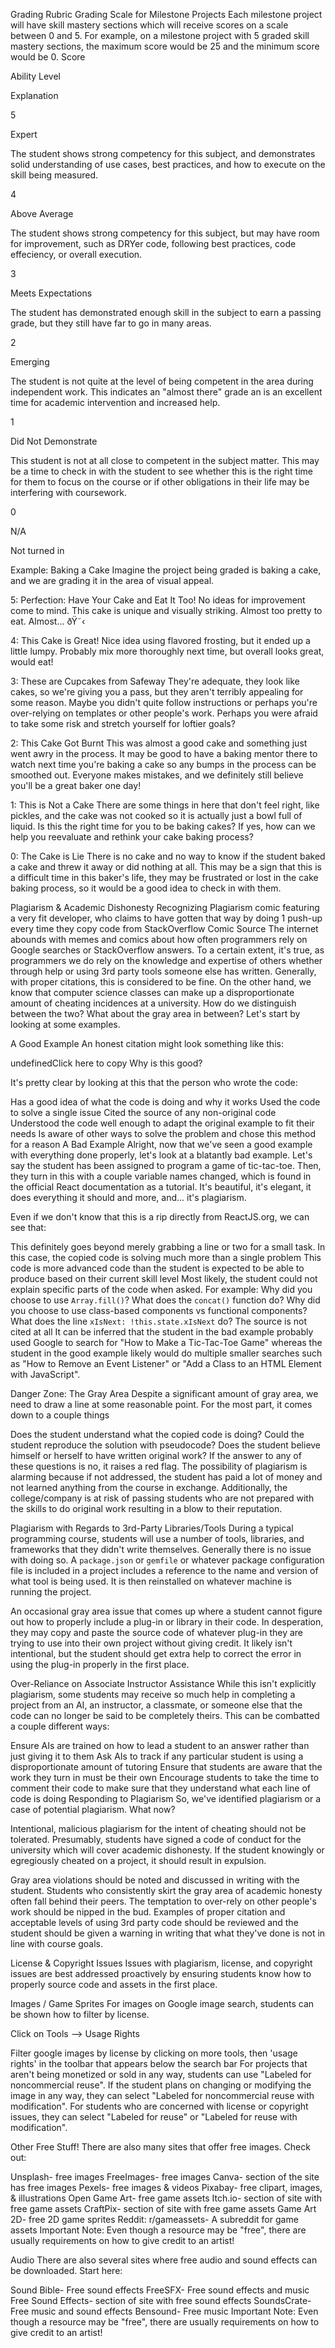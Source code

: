 Grading Rubric
Grading Scale for Milestone Projects
Each milestone project will have skill mastery sections which will receive scores on a scale between 0 and 5. For example, on a milestone project with 5 graded skill mastery sections, the maximum score would be 25 and the minimum score would be 0.
Score

Ability Level

Explanation

5

Expert

The student shows strong competency for this subject, and demonstrates solid understanding of use cases, best practices, and how to execute on the skill being measured.

4

Above Average

The student shows strong competency for this subject, but may have room for improvement, such as DRYer code, following best practices, code effeciency, or overall execution.

3

Meets Expectations

The student has demonstrated enough skill in the subject to earn a passing grade, but they still have far to go in many areas.

2

Emerging

The student is not quite at the level of being competent in the area during independent work. This indicates an "almost there" grade an is an excellent time for academic intervention and increased help.

1

Did Not Demonstrate

This student is not at all close to competent in the subject matter. This may be a time to check in with the student to see whether this is the right time for them to focus on the course or if other obligations in their life may be interfering with coursework.

0

N/A

Not turned in

Example: Baking a Cake
Imagine the project being graded is baking a cake, and we are grading it in the area of visual appeal.

5: Perfection: Have Your Cake and Eat It Too!
No ideas for improvement come to mind. This cake is unique and visually striking. Almost too pretty to eat. Almost... ðŸ˜‹

4: This Cake is Great!
Nice idea using flavored frosting, but it ended up a little lumpy. Probably mix more thoroughly next time, but overall looks great, would eat!

3: These are Cupcakes from Safeway
They're adequate, they look like cakes, so we're giving you a pass, but they aren't terribly appealing for some reason. Maybe you didn't quite follow instructions or perhaps you're over-relying on templates or other people's work. Perhaps you were afraid to take some risk and stretch yourself for loftier goals?

2: This Cake Got Burnt
This was almost a good cake and something just went awry in the process. It may be good to have a baking mentor there to watch next time you're baking a cake so any bumps in the process can be smoothed out. Everyone makes mistakes, and we definitely still believe you'll be a great baker one day!

1: This is Not a Cake
There are some things in here that don't feel right, like pickles, and the cake was not cooked so it is actually just a bowl full of liquid. Is this the right time for you to be baking cakes? If yes, how can we help you reevaluate and rethink your cake baking process?

0: The Cake is Lie
There is no cake and no way to know if the student baked a cake and threw it away or did nothing at all. This may be a sign that this is a difficult time in this baker's life, they may be frustrated or lost in the cake baking process, so it would be a good idea to check in with them.

Plagiarism & Academic Dishonesty
Recognizing Plagiarism
comic featuring a very fit developer, who claims to have gotten that way by doing 1 push-up every time they copy code from StackOverflow
Comic Source
The internet abounds with memes and comics about how often programmers rely on Google searches or StackOverflow answers. To a certain extent, it's true, as programmers we do rely on the knowledge and expertise of others whether through help or using 3rd party tools someone else has written. Generally, with proper citations, this is considered to be fine. On the other hand, we know that computer science classes can make up a disproportionate amount of cheating incidences at a university. How do we distinguish between the two? What about the gray area in between? Let's start by looking at some examples.

A Good Example
An honest citation might look something like this:

undefinedClick here to copy
Why is this good?

It's pretty clear by looking at this that the person who wrote the code:

Has a good idea of what the code is doing and why it works
Used the code to solve a single issue
Cited the source of any non-original code
Understood the code well enough to adapt the original example to fit their needs
Is aware of other ways to solve the problem and chose this method for a reason
A Bad Example
Alright, now that we've seen a good example with everything done properly, let's look at a blatantly bad example. Let's say the student has been assigned to program a game of tic-tac-toe. Then, they turn in this with a couple variable names changed, which is found in the official React documentation as a tutorial. It's beautiful, it's elegant, it does everything it should and more, and... it's plagiarism.

Even if we don't know that this is a rip directly from ReactJS.org, we can see that:

This definitely goes beyond merely grabbing a line or two for a small task. In this case, the copied code is solving much more than a single problem
This code is more advanced code than the student is expected to be able to produce based on their current skill level
Most likely, the student could not explain specific parts of the code when asked. For example:
Why did you choose to use `Array.fill()`?
What does the `concat()` function do?
Why did you choose to use class-based components vs functional components?
What does the line `xIsNext: !this.state.xIsNext` do?
The source is not cited at all
It can be inferred that the student in the bad example probably used Google to search for "How to Make a Tic-Tac-Toe Game" whereas the student in the good example likely would do multiple smaller searches such as "How to Remove an Event Listener" or "Add a Class to an HTML Element with JavaScript".

Danger Zone: The Gray Area
Despite a significant amount of gray area, we need to draw a line at some reasonable point. For the most part, it comes down to a couple things

Does the student understand what the copied code is doing?
Could the student reproduce the solution with pseudocode?
Does the student believe himself or herself to have written original work?
If the answer to any of these questions is no, it raises a red flag. The possibility of plagiarism is alarming because if not addressed, the student has paid a lot of money and not learned anything from the course in exchange. Additionally, the college/company is at risk of passing students who are not prepared with the skills to do original work resulting in a blow to their reputation.

Plagiarism with Regards to 3rd-Party Libraries/Tools
During a typical programming course, students will use a number of tools, libraries, and frameworks that they didn't write themselves. Generally there is no issue with doing so. A `package.json` or `gemfile` or whatever package configuration file is included in a project includes a reference to the name and version of what tool is being used. It is then reinstalled on whatever machine is running the project.

An occasional gray area issue that comes up where a student cannot figure out how to properly include a plug-in or library in their code. In desperation, they may copy and paste the source code of whatever plug-in they are trying to use into their own project without giving credit. It likely isn't intentional, but the student should get extra help to correct the error in using the plug-in properly in the first place.

Over-Reliance on Associate Instructor Assistance
While this isn't explicitly plagiarism, some students may receive so much help in completing a project from an AI, an instructor, a classmate, or someone else that the code can no longer be said to be completely theirs. This can be combatted a couple different ways:

Ensure AIs are trained on how to lead a student to an answer rather than just giving it to them
Ask AIs to track if any particular student is using a disproportionate amount of tutoring
Ensure that students are aware that the work they turn in must be their own
Encourage students to take the time to comment their code to make sure that they understand what each line of code is doing
Responding to Plagiarism
So, we've identified plagiarism or a case of potential plagiarism. What now?

Intentional, malicious plagiarism for the intent of cheating should not be tolerated. Presumably, students have signed a code of conduct for the university which will cover academic dishonesty. If the student knowingly or egregiously cheated on a project, it should result in expulsion.

Gray area violations should be noted and discussed in writing with the student. Students who consistently skirt the gray area of academic honesty often fall behind their peers. The temptation to over-rely on other people's work should be nipped in the bud. Examples of proper citation and acceptable levels of using 3rd party code should be reviewed and the student should be given a warning in writing that what they've done is not in line with course goals.

License & Copyright Issues
Issues with plagiarism, license, and copyright issues are best addressed proactively by ensuring students know how to properly source code and assets in the first place.

Images / Game Sprites
For images on Google image search, students can be shown how to filter by license.

Click on Tools --> Usage Rights

Filter google images by license by clicking on more tools, then 'usage rights' in the toolbar that appears below the search bar
For projects that aren't being monetized or sold in any way, students can use "Labeled for noncommercial reuse". If the student plans on changing or modifying the image in any way, they can select "Labeled for noncommercial reuse with modification". For students who are concerned with license or copyright issues, they can select "Labeled for reuse" or "Labeled for reuse with modification".

Other Free Stuff!
There are also many sites that offer free images. Check out:

Unsplash- free images
FreeImages- free images
Canva- section of the site has free images
Pexels- free images & videos
Pixabay- free clipart, images, & illustrations
Open Game Art- free game assets
Itch.io- section of site with free game assets
CraftPix- section of site with free game assets
Game Art 2D- free 2D game sprites
Reddit: r/gameassets- A subreddit for game assets
Important Note: Even though a resource may be "free", there are usually requirements on how to give credit to an artist!

Audio
There are also several sites where free audio and sound effects can be downloaded. Start here:

Sound Bible- Free sound effects
FreeSFX- Free sound effects and music
Free Sound Effects- section of site with free sound effects
SoundsCrate- Free music and sound effects
Bensound- Free music
Important Note: Even though a resource may be "free", there are usually requirements on how to give credit to an artist!

